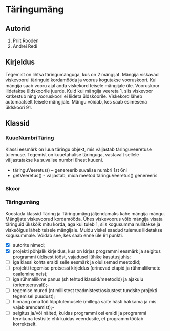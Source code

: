 # Täringumäng

## Autorid

1. Priit Rooden
2. Andrei Redi

## Kirjeldus 

Tegemist on lihtsa täringumänguga, kus on 2 mängijat. Mängija viskavad viskevoorul täringuid kordamööda ja voorus kogutakse vooruskoori. 
Kui mängija saab vooru ajal anda viskekord teisele mängijale üle. Vooruskoor liidetakse üldskoorile juurde. Kuid kui mängija veereta 1, siis viskevoor katkestub 
ning vooruskoori ei liideta üldskoorile. Viskekord läheb automaatselt teisele mängijale. Mängu võidab, kes saab esimesena üldskoori 91. 

## Klassid 

### KuueNumbriTäring

Klassi eesmärk on luua täringu objekt, mis väljastab täringuveeretuse tulemuse. 
Tegemist on kuuetahulise täringuga, vastavalt sellele väljastatakse ka suvalise numbri ühest kuueni. 

- täringuVeeretus() – genereerib suvalise numbri 1st  6ni
- getVeeretus() - väljastab, mida meetod täringuVeeretus() genereeris

### Skoor



### Täringumäng



  Koostada klassid Täring ja Täringumäng jäljendamaks kahe mängija mängu. 
  Mängijate viskevoorud kordamööda. Ühes viskevoorus võib mängija visata täringuid ükskõik mitu korda, 
  aga kui tuleb 1, siis kogusumma nullitakse ja viskeõigus läheb teisele mängijale. 
  Muidu viskel saadud tulemus liidetakse kogusummale. Võidab see, kes saab enne üle 91 punkti. 

- [x] autorite nimed;
- [x] projekti põhjalik kirjeldus, kus on kirjas programmi eesmärk ja selgitus programmi üldisest tööst, vajadusel lühike kasutusjuhis;
- [ ] iga klassi kohta eraldi selle eesmärk ja olulisemad meetodid;
- [ ] projekti tegemise protsessi kirjeldus (erinevad etapid ja rühmaliikmete osalemine neis);
- [ ] iga rühmaliikme panus (sh tehtud klassid/meetodid) ja ajakulu (orienteeruvalt);- 
- [ ] tegemise mured (nt millistest teadmistest/oskustest tundsite projekti tegemisel puudust);
- [ ] hinnang oma töö lõpptulemusele (millega saite hästi hakkama ja mis vajab arendamist);- 
- [ ] selgitus ja/või näited, kuidas programmi osi eraldi ja programmi tervikuna testisite ehk kuidas veendusite, et programm töötab korrektselt.
